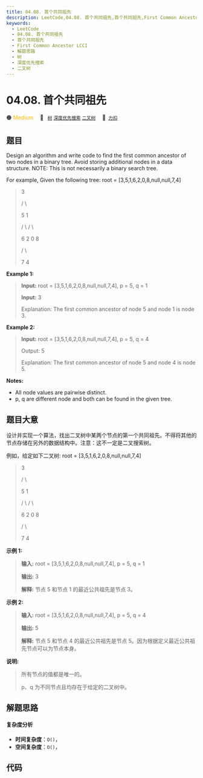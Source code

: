 ```yaml
---
title: 04.08. 首个共同祖先
description: LeetCode,04.08. 首个共同祖先,首个共同祖先,First Common Ancestor LCCI,解题思路,树,深度优先搜索,二叉树
keywords:
  - LeetCode
  - 04.08. 首个共同祖先
  - 首个共同祖先
  - First Common Ancestor LCCI
  - 解题思路
  - 树
  - 深度优先搜索
  - 二叉树
---
```


# 04.08. 首个共同祖先

🟠 <font color=#ffb800>Medium</font>&emsp; 🔖&ensp; [`树`](/tag/tree.md) [`深度优先搜索`](/tag/depth-first-search.md) [`二叉树`](/tag/binary-tree.md)&emsp; 🔗&ensp;[`力扣`](https://leetcode.cn/problems/first-common-ancestor-lcci)

## 题目

Design an algorithm and write code to find the first common ancestor of two
nodes in a binary tree. Avoid storing additional nodes in a data structure.
NOTE: This is not necessarily a binary search tree.

For example, Given the following tree: root = [3,5,1,6,2,0,8,null,null,7,4]

> 
> 
> 
> 
> 
> > 
> 3
> 
>    / \
> 
>   5   1
> 
>  / \ / \
> 
> 6  2 0  8
> 
>   / \
> 
>  7   4

**Example 1:**

> 
> 
> 
> 
> 
> **Input:** root = [3,5,1,6,2,0,8,null,null,7,4], p = 5, q = 1
> 
> **Input:** 3
> 
> Explanation: The first common ancestor of node 5 and node 1 is node 3.

**Example 2:**

> 
> 
> 
> 
> 
> **Input:** root = [3,5,1,6,2,0,8,null,null,7,4], p = 5, q = 4
> 
> Output: 5
> 
> Explanation: The first common ancestor of node 5 and node 4 is node 5.

**Notes:**

  * All node values are pairwise distinct.
  * p, q are different node and both can be found in the given tree.


## 题目大意

设计并实现一个算法，找出二叉树中某两个节点的第一个共同祖先。不得将其他的节点存储在另外的数据结构中。注意：这不一定是二叉搜索树。

例如，给定如下二叉树: root = [3,5,1,6,2,0,8,null,null,7,4]

> 
> 
> 
> 
> 
> > 
> 3
> 
>    / \
> 
>   5   1
> 
>  / \ / \
> 
> 6  2 0  8
> 
>   / \
> 
>  7   4
> 
> 

**示例 1:**

> 
> 
> 
> 
> 
> **输入:** root = [3,5,1,6,2,0,8,null,null,7,4], p = 5, q = 1
> 
> **输出:** 3
> 
> **解释:** 节点 5 和节点 1 的最近公共祖先是节点 3。

**示例 2:**

> 
> 
> 
> 
> 
> **输入:** root = [3,5,1,6,2,0,8,null,null,7,4], p = 5, q = 4
> 
> **输出:** 5
> 
> **解释:** 节点 5 和节点 4 的最近公共祖先是节点 5。因为根据定义最近公共祖先节点可以为节点本身。

**说明:**

> 
> 
> 
> 
> 
> 所有节点的值都是唯一的。
> 
> p、q 为不同节点且均存在于给定的二叉树中。


## 解题思路

#### 复杂度分析

- **时间复杂度**：`O()`，
- **空间复杂度**：`O()`，

## 代码

```javascript

```